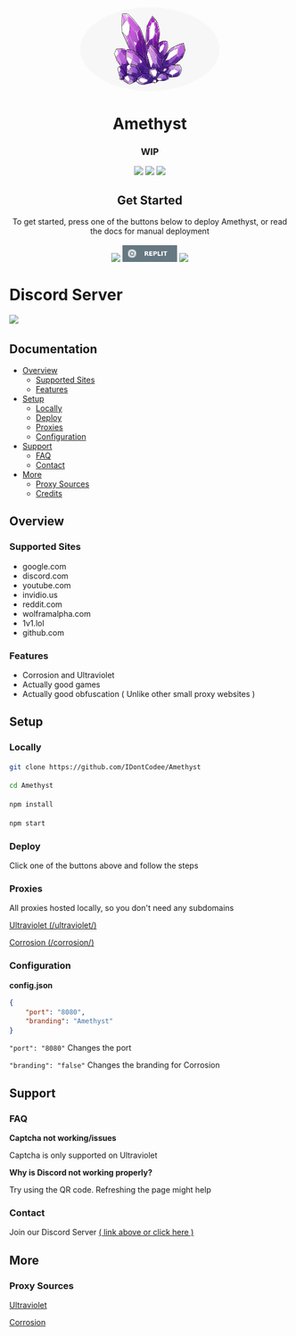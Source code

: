 <div align="center">

<img style="border-radius:50%" height="150px" src="https://raw.githubusercontent.com/IDontCodee/Amethyst/main/deploy/logo.png">

<h1>Amethyst</h1>

<h3>WIP</h3>

<a href="" alt="Made with NodeJS"><img src="https://img.shields.io/badge/Made%20with-Node.JS-6DA55F?style=for-the-badge&logo=node.js&logoColor=white"></a> 
<a href="https://github.com/IDontCodee/Amethyst/issues/" alt="GitHub issues"><img src="https://img.shields.io/github/issues/IDontCodee/Amethyst?style=for-the-badge"></a>
<a href="https://github.com/IDontCodee/Amethyst/graphs/contributors/" alt=""><img src="https://img.shields.io/github/contributors/IDontCodee/Amethyst?style=for-the-badge"></a>

</div>

<div align="center">
         <h2>Get Started</h2>
         <a>To get started, press one of the buttons below to deploy Amethyst, or read the docs for manual deployment</a>
         <br>
         <br>
<a href="https://heroku.com/deploy?template=https://github.com/IDontCodee/Amethyst"><img height="30px" src="https://img.shields.io/badge/heroku-%23430098.svg?style=for-the-badge&logo=heroku&logoColor=white"><img></a>
<a href="https://github.com/IDontCodee/Amethyst/blob/main/deploy/About-Replit.md"><img height="30px" src="https://raw.githubusercontent.com/IDontCodee/Amethyst/main/deploy/replit.svg"><img></a>
<a href="https://railway.app/new/template?template=https://github.com/IDontCodee/Incognito"><img height="30px" src="https://img.shields.io/badge/Railway-%234f0599.svg?style=for-the-badge&logo=railway&logoColor=white"><img></a>
</div>

# Discord Server

<a class="discord-widget" href="https://discord.gg/J3VPy5Vy8x" title="Join us on Discord">
<img src="https://invidget.switchblade.xyz/J3VPy5Vy8x?theme=light"></a>

## Documentation

- [Overview](#overview)
  - [Supported Sites](#supported-sites)
  - [Features](#features)
- [Setup](#setup)
  - [Locally](#locally)
  - [Deploy](#deploy)
  - [Proxies](#proxies)
  - [Configuration](#configuration)
- [Support](#support)
  - [FAQ](#faq)
  - [Contact](#contact)
- [More](#more)
  - [Proxy Sources](#proxy-sources)
  - [Credits](#credits)

## Overview

### Supported Sites

- google.com
- discord.com
- youtube.com
- invidio.us
- reddit.com
- wolframalpha.com
- 1v1.lol
- github.com

### Features

- Corrosion and Ultraviolet
- Actually good games
- Actually good obfuscation ( Unlike other small proxy websites )

## Setup

### Locally

```sh
git clone https://github.com/IDontCodee/Amethyst

cd Amethyst

npm install

npm start
```

### Deploy

Click one of the buttons above and follow the steps

### Proxies

All proxies hosted locally, so you don't need any subdomains

[Ultraviolet (/ultraviolet/)](https://github.com/titaniumnetwork-dev/Ultraviolet)

[Corrosion (/corrosion/)](https://github.com/titaniumnetwork-dev/Corrosion)

### Configuration

**config.json**

```json
{
    "port": "8080",
    "branding": "Amethyst"
}
```

`"port": "8080"` Changes the port 

`"branding": "false"` Changes the branding for Corrosion

## Support

### FAQ

**Captcha not working/issues**

Captcha is only supported on Ultraviolet

**Why is Discord not working properly?**

Try using the QR code. Refreshing the page might help

### Contact

Join our Discord Server [( link above or click here )](#discord-server)

## More

### Proxy Sources

[Ultraviolet](https://github.com/titaniumnetwork-dev/Ultraviolet)

[Corrosion](https://github.com/titaniumnetwork-dev/Corrosion)

<!-- ### Credits -->